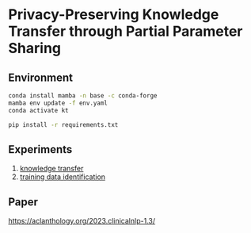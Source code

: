 # Privacy-Preserving Knowledge Transfer through Partial Parameter Sharing

## Environment

```sh
conda install mamba -n base -c conda-forge
mamba env update -f env.yaml
conda activate kt

pip install -r requirements.txt
```

## Experiments 
1. [knowledge transfer](./notebooks/kt_bert.ipynb)
2. [training data identification](./notebooks/ident.ipynb)

## Paper
https://aclanthology.org/2023.clinicalnlp-1.3/

